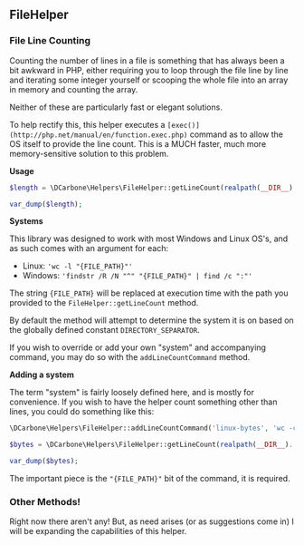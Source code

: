 ## FileHelper

### File Line Counting

Counting the number of lines in a file is something that has always been a bit awkward in PHP, either requiring you to loop
through the file line by line and iterating some integer yourself or scooping the whole file into an array in memory and counting the array.

Neither of these are particularly fast or elegant solutions.

To help rectify this, this helper executes a ```[exec()](http://php.net/manual/en/function.exec.php)``` command as to
allow the OS itself to provide the line count.  This is a MUCH faster, much more memory-sensitive solution to this problem.

**Usage**

```php
$length = \DCarbone\Helpers\FileHelper::getLineCount(realpath(__DIR__).'/../FILEHELPER.md');

var_dump($length);
```

**Systems**

This library was designed to work with most Windows and Linux OS's, and as such comes with an argument for each:

- Linux: ``` 'wc -l "{FILE_PATH}"' ```
- Windows: ``` 'findstr /R /N "^" "{FILE_PATH}" | find /c ":"' ```

The string ``` {FILE_PATH} ``` will be replaced at execution time with the path you provided to the ```FileHelper::getLineCount```
method.

By default the method will attempt to determine the system it is on based on the globally defined constant
``` DIRECTORY_SEPARATOR ```.

If you wish to override or add your own "system" and accompanying command, you may do so with the ``` addLineCountCommand ```
method.

**Adding a system**

The term "system" is fairly loosely defined here, and is mostly for convenience.  If you wish to have the helper count
something other than lines, you could do something like this:

```php
\DCarbone\Helpers\FileHelper::addLineCountCommand('linux-bytes', 'wc -c "{FILE_PATH}"');

$bytes = \DCarbone\Helpers\FileHelper::getLineCount(realpath(__DIR__).'/../FILEHELPER.md', 'linux-bytes');

var_dump($bytes);
```

The important piece is the ``` "{FILE_PATH}" ``` bit of the command, it is required.

### Other Methods!

Right now there aren't any!  But, as need arises (or as suggestions come in) I will be expanding
the capabilities of this helper.
